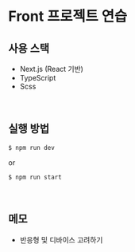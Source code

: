 # Front 프로젝트 연습

## 사용 스택

- Next.js (React 기반)
- TypeScript
- Scss

<br/>

## 실행 방법

```Shell
$ npm run dev
```

or

```Shell
$ npm run start
```

<br/>

## 메모

- 반응형 및 디바이스 고려하기
